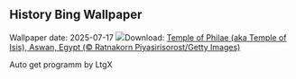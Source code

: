 ## History Bing Wallpaper
Wallpaper date: 2025-07-17
![](https://www.bing.com/th?id=OHR.TemplePhilae_EN-CA4518943728_UHD.jpg&w=1000)Download: [Temple of Philae (aka Temple of Isis), Aswan, Egypt (© Ratnakorn Piyasirisorost/Getty Images)](https://www.bing.com/th?id=OHR.TemplePhilae_EN-CA4518943728_UHD.jpg)

Auto get programm by LtgX
